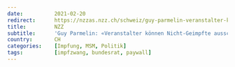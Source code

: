 ```yaml
---
date:          2021-02-20
redirect:      https://nzzas.nzz.ch/schweiz/guy-parmelin-veranstalter-koennen-nicht-geimpfte-ausschliessen-ld.1602925
title:         NZZ
subtitle:      'Guy Parmelin: «Veranstalter können Nicht-Geimpfte ausschliessen»'
country:       CH
categories:    [Impfung, MSM, Politik]
tags:          [impfzwang, bundesrat, paywall]
---
```

